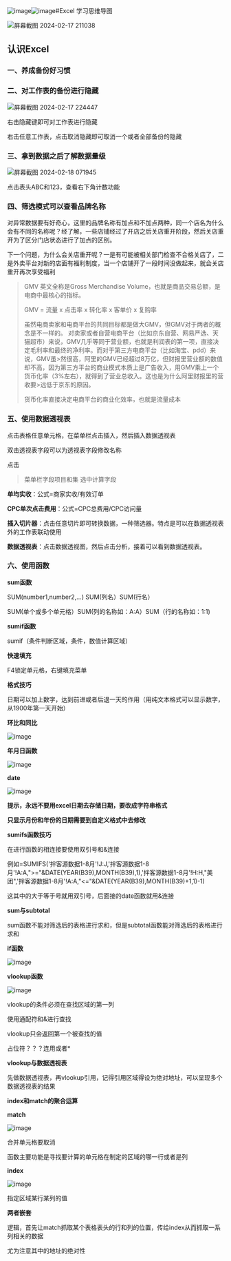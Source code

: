 ![image](https://github.com/lddzbn/-data-analysis/assets/160203933/e8b864ea-4d60-4363-b9bd-04eb1998f009)![image](https://github.com/lddzbn/-data-analysis/assets/160203933/5d88592a-8c49-4a32-b352-58d2b1a3d716)#Excel 学习思维导图

![屏幕截图 2024-02-17 211038](https://github.com/lddzbn/-data-analysis/assets/160203933/3618b304-3d43-4f84-8a47-8883e17dee9f)

## 认识Excel

### 一、养成备份好习惯

### 二、对工作表的备份进行隐藏

![屏幕截图 2024-02-17 224447](https://github.com/lddzbn/-data-analysis/assets/160203933/501402ae-1b07-48c4-ae63-82dbf8288a92)

右击隐藏键即可对工作表进行隐藏

右击任意工作表，点击取消隐藏即可取消一个或者全部备份的隐藏

### 三、拿到数据之后了解数据量级

![屏幕截图 2024-02-18 071945](https://github.com/lddzbn/-data-analysis/assets/160203933/11c886c6-279f-401f-a1ad-67c63a9fefe1)

点击表头ABC和123，查看右下角计数功能

### 四、筛选模式可以查看品牌名称

对异常数据要有好奇心，这里的品牌名称有加点和不加点两种，同一个店名为什么会有不同的名称呢？经了解，一些店铺经过了开店之后关店重开阶段，然后关店重开为了区分门店状态进行了加点的区别。

下一个问题，为什么会关店重开呢？一是有可能被相关部门检查不合格关店了，二是外卖平台对新的店面有福利制度，当一个店铺开了一段时间没做起来，就会关店重开再次享受福利

>GMV 英文全称是Gross Merchandise Volume，也就是商品交易总额，是电商中最核心的指标。
>
>GMV = 流量 x 点击率 x 转化率 x 客单价 x 复购率
>
>虽然电商卖家和电商平台的共同目标都是做大GMV，但GMV对于两者的概念是不一样的。
>对卖家或者自营电商平台（比如京东自营、网易严选、天猫超市）来说，GMV几乎等同于营业额，也就是利润表的第一项，直接决定毛利率和最终的净利率。而对于第三方电商平台（比如淘宝、pdd）来说，GMV虽>然很高，阿里的GMV已经超过8万亿，但财报里营业额的数值却不高，因为第三方平台的商业模式本质上是广告收入，用GMV乘上一个货币化率（3%左右），就得到了营业总收入。这也是为什么阿里财报里的营收要>远低于京东的原因。
>
>货币化率直接决定电商平台的商业化效率，也就是流量成本

### 五、使用数据透视表

点击表格任意单元格，在菜单栏点击插入，然后插入数据透视表

双击透视表字段可以为透视表字段修改名称

点击
>菜单栏字段项目和集
选中计算字段

**单均实收**：公式=商家实收/有效订单

**CPC单次点击费用**：公式=CPC总费用/CPC访问量

**插入切片器**：点击任意切片即可转换数据，一种筛选器。特点是可以在数据透视表外的工作表联动使用

**数据透视表**：点击数据透视图，然后点击分析，接着可以看到数据透视表。

### 六、使用函数

**sum函数**

SUM(number1,number2,…) SUM(列名）SUM(行名） 

SUM(单个或多个单元格）SUM(列的名称如：A:A）SUM（行的名称如：1:1)

**sumif函数**

sumif（条件判断区域，条件，数值计算区域）

**快速填充**

F4锁定单元格，右键填充菜单

**格式技巧**

日期可以加上数字，达到前进或者后退一天的作用（用纯文本格式可以显示数字，从1900年第一天开始）

**环比和同比**

![image](https://github.com/lddzbn/-data-analysis/assets/160203933/7b5f0f8f-fa47-47d8-9438-e46e9f28f4d0)

**年月日函数**

![image](https://github.com/lddzbn/-data-analysis/assets/160203933/3c4b9847-b462-4801-97fc-c59590d6ea65)

**date**

![image](https://github.com/lddzbn/-data-analysis/assets/160203933/756db859-cdc8-4f80-8d01-d11e2e2bdc8e)

**提示，永远不要用excel日期去存储日期，要改成字符串格式**

**只显示月份和年份的日期需要到自定义格式中去修改**

**sumifs函数技巧**

在进行函数的相连接要使用双引号和&连接

例如=SUMIFS('拌客源数据1-8月'!J:J,'拌客源数据1-8月'!A:A,">="&DATE(YEAR(B39),MONTH(B39),1),'拌客源数据1-8月'!H:H,"美团",'拌客源数据1-8月'!A:A,"<="&DATE(YEAR(B39),MONTH(B39)+1,1)-1)

这其中的大于等于号就用双引号，后面接的date函数就用&连接

**sum与subtotal**

sum函数不能对筛选后的表格进行求和，但是subtotal函数能对筛选后的表格进行求和

**if函数**

![image](https://github.com/lddzbn/-data-analysis/assets/160203933/957a925f-7269-449d-9010-3ac3f7bfd84f)

**vlookup函数**

![image](https://github.com/lddzbn/-data-analysis/assets/160203933/6e16e598-e5aa-49f4-bf84-d69d072f72a9)

vlookup的条件必须在查找区域的第一列

使用通配符和&进行查找

vlookup只会返回第一个被查找的值

占位符？？？连用或者*

**vlookup与数据透视表**

先做数据透视表，再vlookup引用，记得引用区域得设为绝对地址，可以呈现多个数据透视表的结果

**index和match的聚合运算**

**match**

![image](https://github.com/lddzbn/-data-analysis/assets/160203933/41fa9973-35cd-4ff4-b60b-8e4f85b9b5b3)

合并单元格要取消

函数主要功能是寻找要计算的单元格在制定的区域的哪一行或者是列

**index**

![image](https://github.com/lddzbn/-data-analysis/assets/160203933/6c48c934-be2a-4971-9eba-1f240775f273)

指定区域某行某列的值

**两者嵌套**

逻辑，首先让match抓取某个表格表头的行和列的位置，传给index从而抓取一系列相关的数据

尤为注意其中的地址的绝对性

